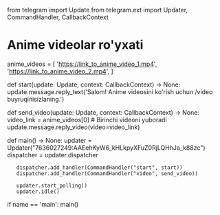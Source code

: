 
from telegram import Update
   from telegram.ext import Updater, CommandHandler, CallbackContext

   # Anime videolar ro'yxati
   anime_videos = [
       'https://link_to_anime_video_1.mp4',
       'https://link_to_anime_video_2.mp4',
   ]

   def start(update: Update, context: CallbackContext) -> None:
       update.message.reply_text('Salom! Anime videosini ko\'rish uchun /video buyruqinisizlaning.')

   def send_video(update: Update, context: CallbackContext) -> None:
       video_link = anime_videos[0]  # Birinchi videoni yuboradi
       update.message.reply_video(video=video_link)

   def main() -> None:
       updater = Updater("7636027249:AAEehKyW6_kHLkpyXFuZ0RjLQHhJa_k88zc")
       dispatcher = updater.dispatcher

       dispatcher.add_handler(CommandHandler("start", start))
       dispatcher.add_handler(CommandHandler("video", send_video))

       updater.start_polling()
       updater.idle()

   if name == 'main':
       main()
